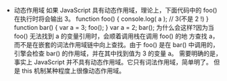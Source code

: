 - 动态作用域
  如果 JavaScript 具有动态作用域，理论上，下面代码中的 foo() 在执行时将会输出 3。
  function foo() {
  console.log( a ); // 3(不是 2 !)
  }
  function bar() { 
    var a = 3;
    foo(); 
  }
  var a = 2; 
  bar();
  为什么会这样?因为当 foo() 无法找到 a 的变量引用时，会顺着调用栈在调用 foo() 的地 方查找 a，而不是在嵌套的词法作用域链中向上查找。由于 foo() 是在 bar() 中调用的， 引擎会检查 bar() 的作用域，并在其中找到值为 3 的变量 a。
  需要明确的是，事实上 JavaScript 并不具有动态作用域。它只有词法作用域，简单明了。 但是 this 机制某种程度上很像动态作用域。